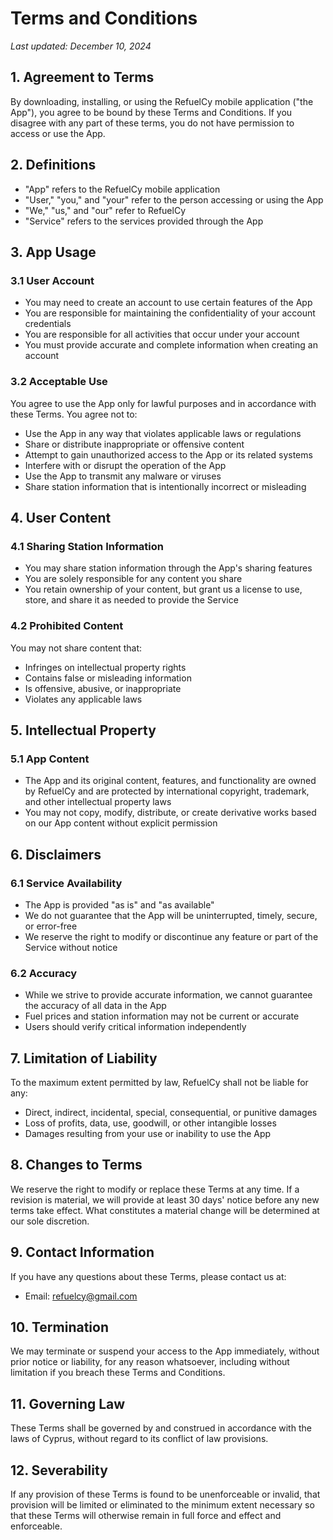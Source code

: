 # Terms and Conditions

*Last updated: December 10, 2024*

## 1. Agreement to Terms

By downloading, installing, or using the RefuelCy mobile application ("the App"), you agree to be bound by these Terms and Conditions. If you disagree with any part of these terms, you do not have permission to access or use the App.

## 2. Definitions

- "App" refers to the RefuelCy mobile application
- "User," "you," and "your" refer to the person accessing or using the App
- "We," "us," and "our" refer to RefuelCy
- "Service" refers to the services provided through the App

## 3. App Usage

### 3.1 User Account
- You may need to create an account to use certain features of the App
- You are responsible for maintaining the confidentiality of your account credentials
- You are responsible for all activities that occur under your account
- You must provide accurate and complete information when creating an account

### 3.2 Acceptable Use
You agree to use the App only for lawful purposes and in accordance with these Terms. You agree not to:
- Use the App in any way that violates applicable laws or regulations
- Share or distribute inappropriate or offensive content
- Attempt to gain unauthorized access to the App or its related systems
- Interfere with or disrupt the operation of the App
- Use the App to transmit any malware or viruses
- Share station information that is intentionally incorrect or misleading

## 4. User Content

### 4.1 Sharing Station Information
- You may share station information through the App's sharing features
- You are solely responsible for any content you share
- You retain ownership of your content, but grant us a license to use, store, and share it as needed to provide the Service

### 4.2 Prohibited Content
You may not share content that:
- Infringes on intellectual property rights
- Contains false or misleading information
- Is offensive, abusive, or inappropriate
- Violates any applicable laws

## 5. Intellectual Property

### 5.1 App Content
- The App and its original content, features, and functionality are owned by RefuelCy and are protected by international copyright, trademark, and other intellectual property laws
- You may not copy, modify, distribute, or create derivative works based on our App content without explicit permission

## 6. Disclaimers

### 6.1 Service Availability
- The App is provided "as is" and "as available"
- We do not guarantee that the App will be uninterrupted, timely, secure, or error-free
- We reserve the right to modify or discontinue any feature or part of the Service without notice

### 6.2 Accuracy
- While we strive to provide accurate information, we cannot guarantee the accuracy of all data in the App
- Fuel prices and station information may not be current or accurate
- Users should verify critical information independently

## 7. Limitation of Liability

To the maximum extent permitted by law, RefuelCy shall not be liable for any:
- Direct, indirect, incidental, special, consequential, or punitive damages
- Loss of profits, data, use, goodwill, or other intangible losses
- Damages resulting from your use or inability to use the App

## 8. Changes to Terms

We reserve the right to modify or replace these Terms at any time. If a revision is material, we will provide at least 30 days' notice before any new terms take effect. What constitutes a material change will be determined at our sole discretion.

## 9. Contact Information

If you have any questions about these Terms, please contact us at:
- Email: refuelcy@gmail.com

## 10. Termination

We may terminate or suspend your access to the App immediately, without prior notice or liability, for any reason whatsoever, including without limitation if you breach these Terms and Conditions.

## 11. Governing Law

These Terms shall be governed by and construed in accordance with the laws of Cyprus, without regard to its conflict of law provisions.

## 12. Severability

If any provision of these Terms is found to be unenforceable or invalid, that provision will be limited or eliminated to the minimum extent necessary so that these Terms will otherwise remain in full force and effect and enforceable.
